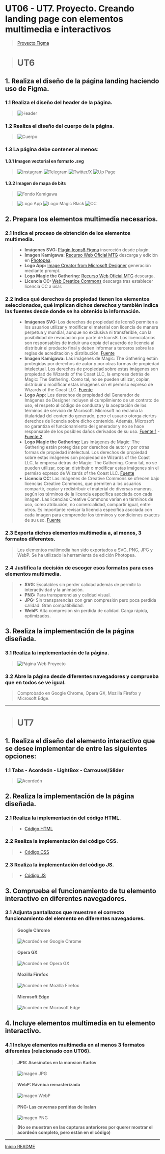 <a name="top"></a>

# UT06 - UT7. Proyecto. Creando landing page con elementos multimedia e interactivos

>[Proyecto Figma](https://www.figma.com/file/DV9mFSuOTEvAs4un6MqLui/UT06---UT7.-Proyecto.-Creando-landing-page-con-elementos-multimedia-e-interactivos?type=design&node-id=0%3A1&mode=design&t=rXaTayfx9O9gaNAx-1)

> # UT6

## 1. Realiza el diseño de la página landing haciendo uso de Figma.

### 1.1 Realiza el diseño del header de la página.
>![Header](recursosMD/header.png)

### 1.2 Realiza el diseño del cuerpo de la página.
>![Cuerpo](recursosMD/main.png)

### 1.3 La página debe contener al menos:

#### 1.3.1 Imagen vectorial en formato .svg
>![Instagram](recursosMD/instagram.png)
>![Telegram](recursosMD/telegram.png)
>![Twitter/X](recursosMD/twitterX.png)
>![Up Page](recursosMD/upPage.png)

#### 1.3.2 Imagen de mapa de bits
>![Fondo Kamigawa](recursosMD/fondoKamigawa.jpg)

>![Logo App](recursosMD/logoApp.png)
>![Logo Magic Black](recursosMD/logoMagicTheGatheringBlack.png)
>![CC](recursosMD/CC.png)

## 2. Prepara los elementos multimedia necesarios.

### 2.1 Indica el proceso de obtención de los elementos multimedia.
> - **Imágenes SVG:** [Plugin Icons8 Figma](https://iconos8.es/) insercción desde plugin.
> - **Imagen Kamigawa:** [Recurso Web Oficial MTG](https://magic.wizards.com) descarga y edición en [Photopea](https://www.photopea.com/).
> - **Logo App:** [Image Creator from Microsoft Designer](https://www.bing.com/images/create) generación mediante prompt.
> - **Logo Magic the Gathering:** [Recurso Web Oficial MTG](https://magic.wizards.com) descarga.
> - **Licencia CC:** [Web Creatice Commons](https://creativecommons.org/) descarga tras establecer licencia CC a usar.

### 2.2 Indica qué derechos de propiedad tienen los elementos seleccionados, qué implican dichos derechos y también indica las fuentes desde donde se ha obtenido la información.
> - **Imágenes SVG:** Los derechos de propiedad de Icons8 permiten a los usuarios utilizar y modificar el material con licencia de manera perpetua y mundial, aunque no exclusiva ni transferible, con la posibilidad de revocación por parte de Icons8. Los licenciatarios son responsables de incluir una copia del acuerdo de licencia al distribuir el producto final y deben informar a terceros sobre las reglas de acreditación y distribución. [Fuente](https://intercom.help/icons8-7fb7577e8170/en/articles/5534926-universal-multimedia-license-agreement-for-icons8)
> - **Imagen Kamigawa:** Las imágenes de Magic: The Gathering están protegidas por derechos de autor y por otras formas de propiedad intelectual. Los derechos de propiedad sobre estas imágenes son propiedad de Wizards of the Coast LLC, la empresa detrás de Magic: The Gathering. Como tal, no se pueden utilizar, copiar, distribuir o modificar estas imágenes sin el permiso expreso de Wizards of the Coast LLC. [Fuente](https://company.wizards.com/es/legal/terms)
> - **Logo App:** Los derechos de propiedad del Generador de Imágenes de Designer incluyen el cumplimiento de un contrato de uso, el respeto al código de conducta y la aceptación de los términos de servicio de Microsoft. Microsoft no reclama la titularidad del contenido generado, pero el usuario otorga ciertos derechos de licencia sobre dicho contenido. Además, Microsoft no garantiza el funcionamiento del generador y no se hace responsable de los posibles daños derivados de su uso. [Fuente 1](https://www.bing.com/new/termsofuseimagecreator?FORM=GENTOS) - [Fuente 2](https://www.microsoft.com/es-es/servicesagreement)
> - **Logo Magic the Gathering:** Las imágenes de Magic: The Gathering están protegidas por derechos de autor y por otras formas de propiedad intelectual. Los derechos de propiedad sobre estas imágenes son propiedad de Wizards of the Coast LLC, la empresa detrás de Magic: The Gathering. Como tal, no se pueden utilizar, copiar, distribuir o modificar estas imágenes sin el permiso expreso de Wizards of the Coast LLC. [Fuente](https://company.wizards.com/es/legal/terms)
> - **Licencia CC:** Las imágenes de Creative Commons se ofrecen bajo licencias Creative Commons, que permiten a los usuarios compartir, copiar y redistribuir el material de diversas maneras, según los términos de la licencia específica asociada con cada imagen. Las licencias Creative Commons varían en términos de uso, como atribución, no comercialidad, compartir igual, entre otros. Es importante revisar la licencia específica asociada con cada imagen para comprender los términos y condiciones exactos de su uso. [Fuente](https://creativecommons.org/terms/)

### 2.3 Exporta dichos elementos multimedia a, al menos, 3 formatos diferentes.
> Los elementos multimedia han sido exportados a SVG, PNG, JPG y WebP. Se ha utilizado la herramienta de edición Photopea.

### 2.4 Justifica la decisión de escoger esos formatos para esos elementos multimedia.
> - **SVG:** Escalables sin perder calidad además de permitir la interactividad y la animación.
> - **PNG:** Para transparencias y calidad visual.
> - **JPG:** Sin transparencias con gran compresión pero poca perdida calidad. Gran compatibilidad.
> - **WebP:** Alta compresión sin perdida de calidad. Carga rápida, optimizados.

## 3. Realiza la implementación de la página diseñada.

### 3.1 Realiza la implementación de la página.
>![Página Web Proyecto](recursosMD/UT06.Proyecto.png)

### 3.2 Abre la página desde diferentes navegadores y comprueba que en todos se ve igual.
> Comprobado en Google Chrome, Opera GX, Mozilla Firefox y Microsoft Edge.

---

> # UT7

##  1. Realiza el diseño del elemento interactivo que se desee implementar de entre las siguientes opciones:

### 1.1 Tabs - **Acordeón** - LightBox - Carrousel/Slider
>![Acordeón](recursosMD/acordeon.png)

##  2. Realiza la implementación de la página diseñada.

### 2.1 Realiza la implementación del código HTML.
> - [Código HTML](index.html)

### 2.2 Realiza la implementación del código CSS.
> - [Código CSS](assets/styles/styles.css)

### 2.3 Realiza la implementación del código JS.
> - [Código JS](assets/scripts/script.js)

##  3. Comprueba el funcionamiento de tu elemento interactivo en diferentes navegadores.

### 3.1 Adjunta pantallazos que muestren el correcto funcionamiento del elemento en diferentes navegadores.
> #### Google Chrome
>![Acordeón en Google Chrome](recursosMD/acordeonChrome.png)

> #### Opera GX
>![Acordeón en Opera GX](recursosMD/acordeonOpera.png)

> #### Mozilla Firefox
>![Acordeón en Mozilla Firefox](recursosMD/acordeonFirefox.png)

> #### Microsoft Edge
>![Acordeón en Microsoft Edge](recursosMD/acordeonEdge.png)

##  4. Incluye elementos multimedia en tu elemento interactivo.

### 4.1 Incluye elementos multimedia en al menos 3 formatos diferentes (relacionado con UT06).
> #### JPG: Asesinatos en la mansion Karlov

>![Imagen JPG](recursosMD/MKM.jpg)

> #### WebP: Rávnica remasterizada
>![Imagen WebP](recursosMD/nueveVidas.webp)

> #### PNG: Las cavernas perdidas de Ixalan
>![Imagen PNG](recursosMD/Nissa.png)

>**(No se muestran en las capturas anteriores por querer mostrar el acordeón completo, pero están en el código)**
---

[Inicio README](#top)